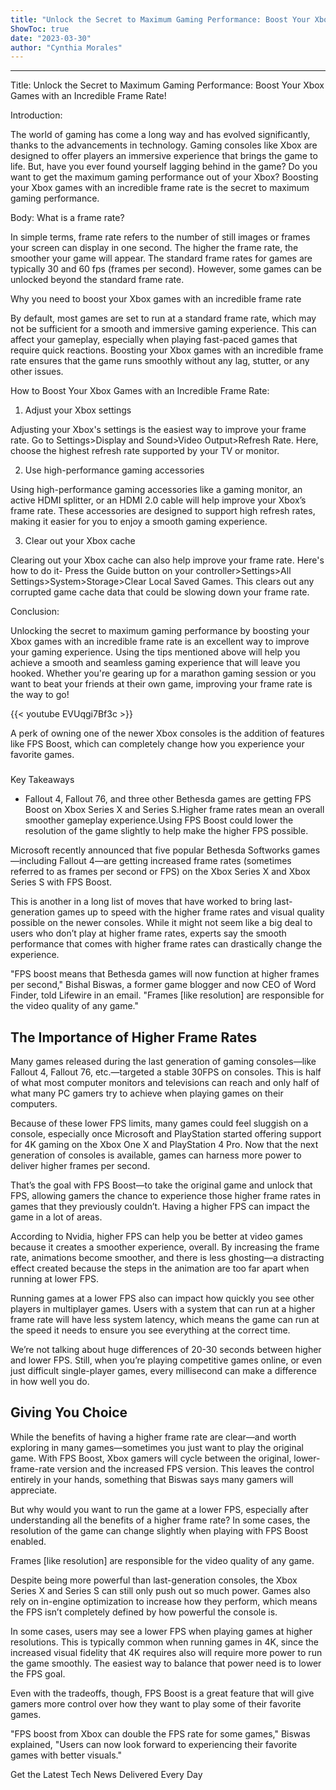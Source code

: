 ```yaml
---
title: "Unlock the Secret to Maximum Gaming Performance: Boost Your Xbox Games with an Incredible Frame Rate!"
ShowToc: true 
date: "2023-03-30"
author: "Cynthia Morales"
---
```

*****
Title: Unlock the Secret to Maximum Gaming Performance: Boost Your Xbox Games with an Incredible Frame Rate!

Introduction:

The world of gaming has come a long way and has evolved significantly, thanks to the advancements in technology. Gaming consoles like Xbox are designed to offer players an immersive experience that brings the game to life. But, have you ever found yourself lagging behind in the game? Do you want to get the maximum gaming performance out of your Xbox? Boosting your Xbox games with an incredible frame rate is the secret to maximum gaming performance.

Body:
What is a frame rate? 

In simple terms, frame rate refers to the number of still images or frames your screen can display in one second. The higher the frame rate, the smoother your game will appear. The standard frame rates for games are typically 30 and 60 fps (frames per second). However, some games can be unlocked beyond the standard frame rate.

Why you need to boost your Xbox games with an incredible frame rate

By default, most games are set to run at a standard frame rate, which may not be sufficient for a smooth and immersive gaming experience. This can affect your gameplay, especially when playing fast-paced games that require quick reactions. Boosting your Xbox games with an incredible frame rate ensures that the game runs smoothly without any lag, stutter, or any other issues. 

How to Boost Your Xbox Games with an Incredible Frame Rate:

1. Adjust your Xbox settings

Adjusting your Xbox's settings is the easiest way to improve your frame rate. Go to Settings>Display and Sound>Video Output>Refresh Rate. Here, choose the highest refresh rate supported by your TV or monitor.

2. Use high-performance gaming accessories

Using high-performance gaming accessories like a gaming monitor, an active HDMI splitter, or an HDMI 2.0 cable will help improve your Xbox’s frame rate. These accessories are designed to support high refresh rates, making it easier for you to enjoy a smooth gaming experience.

3. Clear out your Xbox cache

Clearing out your Xbox cache can also help improve your frame rate. Here's how to do it- Press the Guide button on your controller>Settings>All Settings>System>Storage>Clear Local Saved Games. This clears out any corrupted game cache data that could be slowing down your frame rate.

Conclusion:

Unlocking the secret to maximum gaming performance by boosting your Xbox games with an incredible frame rate is an excellent way to improve your gaming experience. Using the tips mentioned above will help you achieve a smooth and seamless gaming experience that will leave you hooked. Whether you're gearing up for a marathon gaming session or you want to beat your friends at their own game, improving your frame rate is the way to go!

{{< youtube EVUqgi7Bf3c >}} 




A perk of owning one of the newer Xbox consoles is the addition of features like FPS Boost, which can completely change how you experience your favorite games.

 
### 
Key Takeaways
 
- Fallout 4, Fallout 76, and three other Bethesda games are getting FPS Boost on Xbox Series X and Series S.Higher frame rates mean an overall smoother gameplay experience.Using FPS Boost could lower the resolution of the game slightly to help make the higher FPS possible.

 

Microsoft recently announced that five popular Bethesda Softworks games—including Fallout 4—are getting increased frame rates (sometimes referred to as frames per second or FPS) on the Xbox Series X and Xbox Series S with FPS Boost.

 

This is another in a long list of moves that have worked to bring last-generation games up to speed with the higher frame rates and visual quality possible on the newer consoles. While it might not seem like a big deal to users who don’t play at higher frame rates, experts say the smooth performance that comes with higher frame rates can drastically change the experience.

 

"FPS boost means that Bethesda games will now function at higher frames per second," Bishal Biswas, a former game blogger and now CEO of Word Finder, told Lifewire in an email. "Frames [like resolution] are responsible for the video quality of any game."

 
##   The Importance of Higher Frame Rates  
 

Many games released during the last generation of gaming consoles—like Fallout 4, Fallout 76, etc.—targeted a stable 30FPS on consoles. This is half of what most computer monitors and televisions can reach and only half of what many PC gamers try to achieve when playing games on their computers.

 

Because of these lower FPS limits, many games could feel sluggish on a console, especially once Microsoft and PlayStation started offering support for 4K gaming on the Xbox One X and PlayStation 4 Pro. Now that the next generation of consoles is available, games can harness more power to deliver higher frames per second.

 

That’s the goal with FPS Boost—to take the original game and unlock that FPS, allowing gamers the chance to experience those higher frame rates in games that they previously couldn’t. Having a higher FPS can impact the game in a lot of areas.

 

According to Nvidia, higher FPS can help you be better at video games because it creates a smoother experience, overall. By increasing the frame rate, animations become smoother, and there is less ghosting—a distracting effect created because the steps in the animation are too far apart when running at lower FPS. 

 

Running games at a lower FPS also can impact how quickly you see other players in multiplayer games. Users with a system that can run at a higher frame rate will have less system latency, which means the game can run at the speed it needs to ensure you see everything at the correct time. 

 

We’re not talking about huge differences of 20-30 seconds between higher and lower FPS. Still, when you’re playing competitive games online, or even just difficult single-player games, every millisecond can make a difference in how well you do.

 
##   Giving You Choice  
 

While the benefits of having a higher frame rate are clear—and worth exploring in many games—sometimes you just want to play the original game. With FPS Boost, Xbox gamers will cycle between the original, lower-frame-rate version and the increased FPS version. This leaves the control entirely in your hands, something that Biswas says many gamers will appreciate.

 

But why would you want to run the game at a lower FPS, especially after understanding all the benefits of a higher frame rate? In some cases, the resolution of the game can change slightly when playing with FPS Boost enabled.

 
Frames [like resolution] are responsible for the video quality of any game.
 

Despite being more powerful than last-generation consoles, the Xbox Series X and Series S can still only push out so much power. Games also rely on in-engine optimization to increase how they perform, which means the FPS isn’t completely defined by how powerful the console is.

 

In some cases, users may see a lower FPS when playing games at higher resolutions. This is typically common when running games in 4K, since the increased visual fidelity that 4K requires also will require more power to run the game smoothly. The easiest way to balance that power need is to lower the FPS goal.

 

Even with the tradeoffs, though, FPS Boost is a great feature that will give gamers more control over how they want to play some of their favorite games. 

 

"FPS boost from Xbox can double the FPS rate for some games," Biswas explained, "Users can now look forward to experiencing their favorite games with better visuals."

 

Get the Latest Tech News Delivered Every Day




